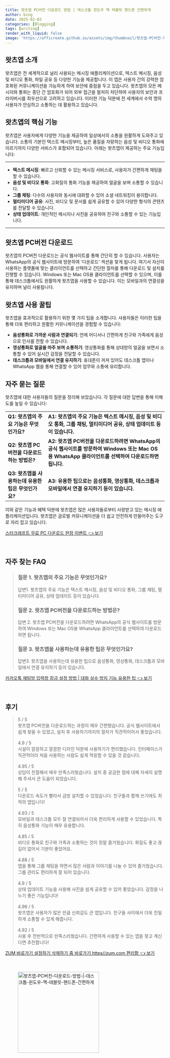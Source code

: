 ```yaml
---
title: 왓츠앱 PC버전 다운로드 방법 | 데스크톱 윈도우 맥 테블릿 핸드폰 간편하게
author: bing
date: 2025-02-03
categories: [Blogging]
tags: [writing]
render_with_liquid: false
image: 'https://afficreate.github.io/assets/img/thumbnail/왓츠앱-PC버전-다운로드-방법-|-데스크톱-윈도우-맥-테블릿-핸드폰-간편하게.webp'
---
```



<h2 id='왓츠앱_소개'>왓츠앱 소개</h2>

<p>왓츠앱은 전 세계적으로 널리 사용되는 메시징 애플리케이션으로, 텍스트 메시징, 음성 및 비디오 통화, 파일 공유 등 다양한 기능을 제공합니다. 이 앱은 사용자 간의 강력한 암호화된 커뮤니케이션을 가능하게 하여 보안에 중점을 두고 있습니다. 왓츠앱의 모든 메시지와 통화는 종단 간 암호화가 되어 외부 접근을 철저히 차단하여 사용자의 보안과 프라이버시를 최우선으로 고려하고 있습니다. 이러한 기능 덕분에 전 세계에서 수억 명의 사용자가 안심하고 소통하는 데 활용하고 있습니다.</p>

<h2 id='왓츠앱의_핵심_기능'>왓츠앱의 핵심 기능</h2>

<p>왓츠앱은 사용자에게 다양한 기능을 제공하여 일상에서의 소통을 원활하게 도와주고 있습니다. 소통의 기본인 텍스트 메시징부터, 높은 품질을 자랑하는 음성 및 비디오 통화에 이르기까지 다양한 서비스가 포함되어 있습니다. 아래는 왓츠앱이 제공하는 주요 기능입니다:</p>

<hr />

<ul>
    <li><b>텍스트 메시징</b>: 빠르고 신뢰할 수 있는 메시징 서비스로, 사용자가 간편하게 채팅을 할 수 있습니다.</li>
    <li><b>음성 및 비디오 통화</b>: 고화질의 통화 기능을 제공하여 얼굴을 보며 소통할 수 있습니다.</li>
    <li><b>그룹 채팅</b>: 다수의 사용자와 동시에 대화할 수 있어 소셜 네트워킹이 용이합니다.</li>
    <li><b>멀티미디어 공유</b>: 사진, 비디오 및 문서를 쉽게 공유할 수 있어 다양한 형식의 콘텐츠를 전달할 수 있습니다.</li>
    <li><b>상태 업데이트</b>: 개인적인 메시지나 사진을 공유하여 친구와 소통할 수 있는 기능입니다.</li>
</ul>

<hr />

<h2 id='왓츠앱_PC버전_다운로드'>왓츠앱 PC버전 다운로드</h2>

<p>왓츠앱의 PC버전 다운로드는 공식 웹사이트를 통해 간단히 할 수 있습니다. 사용자는 WhatsApp의 공식 웹사이트에 방문하여 '다운로드' 섹션을 찾게 됩니다. 여기서 자신이 사용하는 플랫폼에 맞는 클라이언트를 선택하고 간단한 절차를 통해 다운로드 및 설치를 진행할 수 있습니다. Windows 또는 Mac OS용 클라이언트를 선택할 수 있으며, 이를 통해 데스크톱에서도 원활하게 왓츠앱을 사용할 수 있습니다. 이는 모바일과의 연결성을 유지하며 널리 사용됩니다.</p>

<h2 id='왓츠앱_사용꿀팁'>왓츠앱 사용 꿀팁</h2>

<p>왓츠앱을 효과적으로 활용하기 위한 몇 가지 팁을 소개합니다. 사용자들은 이러한 팁을 통해 더욱 편리하고 원활한 커뮤니케이션을 경험할 수 있습니다:</p>

<ul>
    <li><b>음성통화로 가까운 사람과 연결되기</b>: 언제 어디서나 간편하게 친구와 가족에게 음성으로 인사를 전할 수 있습니다.</li>
    <li><b>영상통화로 얼굴을 마주 보며 소통하기</b>: 영상통화를 통해 상대방의 얼굴을 보면서 소통할 수 있어 실시간 감정을 전달할 수 있습니다.</li>
    <li><b>데스크톱과 모바일에서 연결 유지하기</b>: 휴대폰이 꺼져 있어도 데스크톱 앱이나 WhatsApp 웹을 통해 연결할 수 있어 업무와 소통에 유리합니다.</li>
</ul>

<h2 id='자주_묻는_질문'>자주 묻는 질문</h2>

<p>왓츠앱에 대한 사용자들의 질문을 정리해 보았습니다. 각 질문에 대한 답변을 통해 이해도를 높일 수 있습니다:</p>

<table>
    <tr>
        <td><b>Q1: 왓츠앱의 주요 기능은 무엇인가요?</b></td>
        <td><b>A1: 왓츠앱의 주요 기능은 텍스트 메시징, 음성 및 비디오 통화, 그룹 채팅, 멀티미디어 공유, 상태 업데이트 등이 있습니다.</b></td>
    </tr>
    <tr>
        <td><b>Q2: 왓츠앱 PC버전을 다운로드하는 방법은?</b></td>
        <td><b>A2: 왓츠앱 PC버전을 다운로드하려면 WhatsApp의 공식 웹사이트를 방문하여 Windows 또는 Mac OS용 WhatsApp 클라이언트를 선택하여 다운로드하면 됩니다.</b></td>
    </tr>
    <tr>
        <td><b>Q3: 왓츠앱을 사용하는데 유용한 팁은 무엇인가요?</b></td>
        <td><b>A3: 유용한 팁으로는 음성통화, 영상통화, 데스크톱과 모바일에서 연결 유지하기 등이 있습니다.</b></td>
    </tr>
</table>

<p>이와 같은 기능과 혜택 덕분에 왓츠앱은 많은 사용자들로부터 사랑받고 있는 메시징 애플리케이션입니다. 왓츠앱은 글로벌 커뮤니케이션을 더 쉽고 안전하게 만들어주는 도구로 자리 잡고 있습니다.</p>


<p><a class="click-button" title="스타크래프트 무료 PC 다운로드 한정 이벤트" href="https://afficreate.github.io/posts/%EC%8A%A4%ED%83%80%ED%81%AC%EB%9E%98%ED%94%84%ED%8A%B8-%EB%AC%B4%EB%A3%8C-PC-%EB%8B%A4%EC%9A%B4%EB%A1%9C%EB%93%9C-%ED%95%9C%EC%A0%95-%EC%9D%B4%EB%B2%A4%ED%8A%B8/" rel="dofollow">스타크래프트 무료 PC 다운로드 한정 이벤트 👈 보기</a></p><br>
<h2 id='자주_찾는_FAQ'>자주 찾는 FAQ</h2>
<div itemscope="" itemtype="https://schema.org/FAQPage"> 
<blockquote> 
<div itemscope="" itemprop="mainEntity" itemtype="https://schema.org/Question"> 
<h3 itemprop="name">질문 1. 왓츠앱의 주요 기능은 무엇인가요?</h3> 
<div itemscope="" itemprop="acceptedAnswer" itemtype="https://schema.org/Answer"> 
<span itemprop="text"> 
<p>답변1. 왓츠앱의 주요 기능은 텍스트 메시징, 음성 및 비디오 통화, 그룹 채팅, 멀티미디어 공유, 상태 업데이트 등이 있습니다.</p> 
</span> 
</div> 
</div> 

<div itemscope="" itemprop="mainEntity" itemtype="https://schema.org/Question"> 
<h3 itemprop="name">질문 2. 왓츠앱 PC버전을 다운로드하는 방법은?</h3> 
<div itemscope="" itemprop="acceptedAnswer" itemtype="https://schema.org/Answer"> 
<span itemprop="text"> 
<p>답변 2. 왓츠앱 PC버전을 다운로드하려면 WhatsApp의 공식 웹사이트를 방문하여 Windows 또는 Mac OS용 WhatsApp 클라이언트를 선택하여 다운로드하면 됩니다.</p> 
</span> 
</div> 
</div> 

<div itemscope="" itemprop="mainEntity" itemtype="https://schema.org/Question"> 
<h3 itemprop="name">질문 3. 왓츠앱을 사용하는데 유용한 팁은 무엇인가요?</h3> 
<div itemscope="" itemprop="acceptedAnswer" itemtype="https://schema.org/Answer"> 
<span itemprop="text"> 
<p>답변3. 왓츠앱을 사용하는데 유용한 팁으로 음성통화, 영상통화, 데스크톱과 모바일에서 연결 유지하기 등이 있습니다.</p> 
</span> 
</div> 
</div> 
</blockquote> 
</div>
<p><a class="click-button" title="카카오톡 채팅방 입력창 잠금 설정 방법 | 대화 실수 방지 기능 유용한 팁" href="https://afficreate.github.io/posts/%EC%B9%B4%EC%B9%B4%EC%98%A4%ED%86%A1-%EC%B1%84%ED%8C%85%EB%B0%A9-%EC%9E%85%EB%A0%A5%EC%B0%BD-%EC%9E%A0%EA%B8%88-%EC%84%A4%EC%A0%95-%EB%B0%A9%EB%B2%95-%EB%8C%80%ED%99%94-%EC%8B%A4%EC%88%98-%EB%B0%A9%EC%A7%80-%EA%B8%B0%EB%8A%A5-%EC%9C%A0%EC%9A%A9%ED%95%9C-%ED%8C%81/" rel="dofollow">카카오톡 채팅방 입력창 잠금 설정 방법 | 대화 실수 방지 기능 유용한 팁 👈 보기</a></p><br>
<h2 id='후기'>후기</h2>
<div itemscope itemtype="https://schema.org/Product">
  <blockquote>
  <div itemprop="review" itemscope itemtype="https://schema.org/Review">
      <div itemprop="reviewRating" itemscope itemtype="https://schema.org/Rating"> <span itemprop="ratingValue">5</span> / <span itemprop="bestRating">5</span> </div>
      <span itemprop="reviewBody">왓츠앱 PC버전을 다운로드하는 과정이 매우 간편했습니다. 공식 웹사이트에서 쉽게 찾을 수 있었고, 설치 후 사용하기까지의 절차가 직관적이어서 좋았습니다.</span>
  </div>
  <br>
  <div itemprop="review" itemscope itemtype="https://schema.org/Review">
      <div itemprop="reviewRating" itemscope itemtype="https://schema.org/Rating"> <span itemprop="ratingValue">4.9</span> / <span itemprop="bestRating">5</span> </div>
      <span itemprop="reviewBody">시설이 깔끔하고 깔끔한 디자인 덕분에 사용하기가 편리했습니다. 인터페이스가 직관적이라 처음 사용하는 사람도 쉽게 적응할 수 있을 것 같습니다.</span>
  </div>
  <br>
  <div itemprop="review" itemscope itemtype="https://schema.org/Review">
      <div itemprop="reviewRating" itemscope itemtype="https://schema.org/Rating"> <span itemprop="ratingValue">4.95</span> / <span itemprop="bestRating">5</span> </div>
      <span itemprop="reviewBody">상담이 친절해서 매우 만족스러웠습니다. 설치 중 궁금한 점에 대해 자세히 설명해 주셔서 큰 도움이 되었습니다.</span>
  </div>
  <br>
  <div itemprop="review" itemscope itemtype="https://schema.org/Review">
      <div itemprop="reviewRating" itemscope itemtype="https://schema.org/Rating"> <span itemprop="ratingValue">5</span> / <span itemprop="bestRating">5</span> </div>
      <span itemprop="reviewBody">다운로드 속도가 빨라서 금방 설치할 수 있었습니다. 친구들과 함께 쓰기에도 최적의 앱입니다!</span>
  </div>
  <br>
  <div itemprop="review" itemscope itemtype="https://schema.org/Review">
      <div itemprop="reviewRating" itemscope itemtype="https://schema.org/Rating"> <span itemprop="ratingValue">4.93</span> / <span itemprop="bestRating">5</span> </div>
      <span itemprop="reviewBody">모바일과 데스크톱 모두 잘 연결되어서 더욱 편리하게 사용할 수 있었습니다. 특히 음성통화 기능이 매우 유용합니다.</span>
  </div>
  <br>
  <div itemprop="review" itemscope itemtype="https://schema.org/Review">
      <div itemprop="reviewRating" itemscope itemtype="schema.org/Rating"> <span itemprop="ratingValue">4.85</span> / <span itemprop="bestRating">5</span> </div>
      <span itemprop="reviewBody">비디오 통화로 친구와 가족과 소통하는 것이 정말 즐거웠습니다. 화질도 좋고 끊김이 없어서 기분이 좋았어요.</span>
  </div>
  <br>
  <div itemprop="review" itemscope itemtype="https://schema.org/Review">
      <div itemprop="reviewRating" itemscope itemtype="https://schema.org/Rating"> <span itemprop="ratingValue">4.88</span> / <span itemprop="bestRating">5</span> </div>
      <span itemprop="reviewBody">앱을 통해 그룹 채팅을 하면서 많은 사람과 이야기를 나눌 수 있어 즐거웠습니다. 그룹 관리도 편리하게 잘 되어 있습니다.</span>
  </div>
  <br>
  <div itemprop="review" itemscope itemtype="https://schema.org/Review">
      <div itemprop="reviewRating" itemscope itemtype="https://schema.org/Rating"> <span itemprop="ratingValue">4.9</span> / <span itemprop="bestRating">5</span> </div>
      <span itemprop="reviewBody">상태 업데이트 기능을 사용해 사진을 쉽게 공유할 수 있어 좋았습니다. 감정을 나누기 좋은 기능입니다!</span>
  </div>
  <br>
  <div itemprop="review" itemscope itemtype="https://schema.org/Review">
      <div itemprop="reviewRating" itemscope itemtype="https://schema.org/Rating"> <span itemprop="ratingValue">4.96</span> / <span itemprop="bestRating">5</span> </div>
      <span itemprop="reviewBody">왓츠앱은 사용자가 많은 만큼 신뢰감도 큰 앱입니다. 친구들 사이에서 더욱 친밀하게 소통할 수 있게 해줍니다.</span>
  </div>
  <br>
  <div itemprop="review" itemscope itemtype="https://schema.org/Review">
      <div itemprop="reviewRating" itemscope itemtype="https://schema.org/Rating"> <span itemprop="ratingValue">4.92</span> / <span itemprop="bestRating">5</span> </div>
      <span itemprop="reviewBody">사용 후 전반적으로 만족스러웠습니다. 간편하게 사용할 수 있는 앱을 찾고 계신다면 추천합니다!</span>
  </div>
  </blockquote>
</div>
<p><a class="click-button" title="ZUM 바로가기 설정하기 삭제하기 줌 바로가기 https//zum.com 편리함" href="https://afficreate.github.io/posts/ZUM-%EB%B0%94%EB%A1%9C%EA%B0%80%EA%B8%B0-%EC%84%A4%EC%A0%95%ED%95%98%EA%B8%B0-%EC%82%AD%EC%A0%9C%ED%95%98%EA%B8%B0-%EC%A4%8C-%EB%B0%94%EB%A1%9C%EA%B0%80%EA%B8%B0-httpszum.com-%ED%8E%B8%EB%A6%AC%ED%95%A8/" rel="dofollow">ZUM 바로가기 설정하기 삭제하기 줌 바로가기 https//zum.com 편리함 👈 보기</a></p><br>
<figure class="image"><img src="https://afficreate.github.io/assets/img/thumbnail/왓츠앱-PC버전-다운로드-방법-|-데스크톱-윈도우-맥-테블릿-핸드폰-간편하게.webp" alt="왓츠앱-PC버전-다운로드-방법-|-데스크톱-윈도우-맥-테블릿-핸드폰-간편하게" width="256" height="256"></figure>